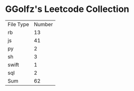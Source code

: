 # GGolfz's Leetcode Collection

<table><tr><td>File Type</td><td>Number</td></tr><tr><td>rb</td><td>13</td></tr><tr><td>js</td><td>41</td></tr><tr><td>py</td><td>2</td></tr><tr><td>sh</td><td>3</td></tr><tr><td>swift</td><td>1</td></tr><tr><td>sql</td><td>2</td></tr><tr><td>Sum</td><td>62</td></tr></table>
